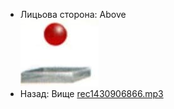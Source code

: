 - Лицьова сторона: Above <br />![prepositions_14.jpg](./17.jpg)
- Назад: Вище [rec1430906866.mp3](./40.mp3)